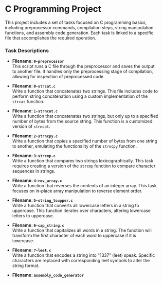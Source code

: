 
# C Programming Project

This project includes a set of tasks focused on C programming basics, including preprocessor commands, compilation steps, string manipulation functions, and assembly code generation. Each task is linked to a specific file that accomplishes the required operation.

### Task Descriptions

- **Filename: `0-preprocessor`**  
  This script runs a C file through the preprocessor and saves the output to another file. It handles only the preprocessing stage of compilation, allowing for inspection of preprocessed code.

- **Filename: `0-strcat.c`**  
  Write a function that concatenates two strings. This file includes code to perform string concatenation using a custom implementation of the `strcat` function.

- **Filename: `1-strncat.c`**  
  Write a function that concatenates two strings, but only up to a specified number of bytes from the source string. This function is a customized version of `strncat`.

- **Filename: `2-strncpy.c`**  
  Write a function that copies a specified number of bytes from one string to another, emulating the functionality of the `strncpy` function.

- **Filename: `3-strcmp.c`**  
  Write a function that compares two strings lexicographically. This task requires creating a version of the `strcmp` function to compare character sequences in strings.

- **Filename: `4-rev_array.c`**  
  Write a function that reverses the contents of an integer array. This task focuses on in-place array manipulation to reverse element order.

- **Filename: `5-string_toupper.c`**  
  Write a function that converts all lowercase letters in a string to uppercase. This function iterates over characters, altering lowercase letters to uppercase.

- **Filename: `6-cap_string.c`**  
  Write a function that capitalizes all words in a string. The function will transform the first character of each word to uppercase if it is lowercase.

- **Filename: `7-leet.c`**  
  Write a function that encodes a string into "1337" (leet) speak. Specific characters are replaced with corresponding leet symbols to alter the string format.

- **Filename: `assembly_code_generator`**  